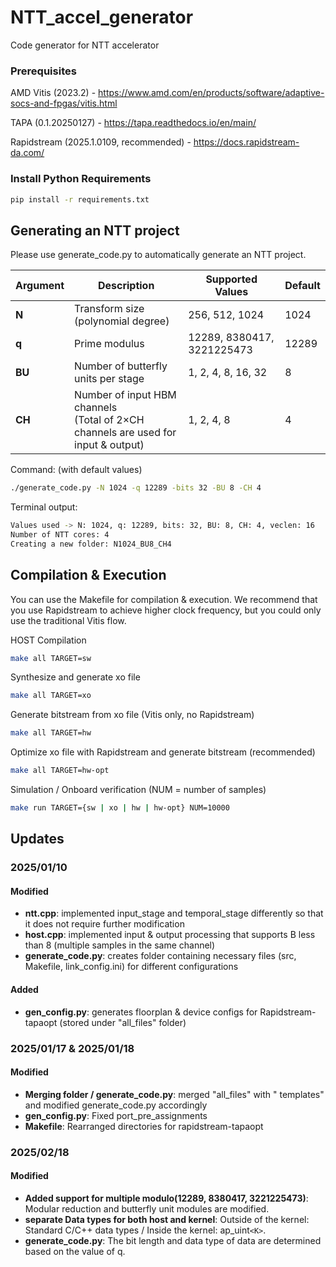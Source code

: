 # NTT_accel_generator
Code generator for NTT accelerator

### Prerequisites

AMD Vitis (2023.2) - https://www.amd.com/en/products/software/adaptive-socs-and-fpgas/vitis.html

TAPA (0.1.20250127) - https://tapa.readthedocs.io/en/main/

Rapidstream (2025.1.0109, recommended) - https://docs.rapidstream-da.com/

### Install Python Requirements
```bash
pip install -r requirements.txt 
```

## Generating an NTT project 

Please use generate_code.py to automatically generate an NTT project.

| Argument | Description | Supported Values | Default |
|----------|-------------|-----------------|---------|
| **N** | Transform size (polynomial degree) | 256, 512, 1024 | 1024 |
| **q** | Prime modulus | 12289, 8380417, 3221225473 | 12289 |
| **BU** | Number of butterfly units per stage | 1, 2, 4, 8, 16, 32 | 8 |
| **CH** | Number of input HBM channels <br> (Total of 2×CH channels are used for input & output) | 1, 2, 4, 8 | 4 |

Command: (with default values)
```bash
./generate_code.py -N 1024 -q 12289 -bits 32 -BU 8 -CH 4 
```

Terminal output:
```bash
Values used -> N: 1024, q: 12289, bits: 32, BU: 8, CH: 4, veclen: 16
Number of NTT cores: 4
Creating a new folder: N1024_BU8_CH4
```

## Compilation & Execution 

You can use the Makefile for compilation & execution.
We recommend that you use Rapidstream to achieve higher clock frequency, but you could only use the traditional Vitis flow.

HOST Compilation
```bash
make all TARGET=sw
```
Synthesize and generate xo file
```bash
make all TARGET=xo
```
Generate bitstream from xo file (Vitis only, no Rapidstream)
```bash
make all TARGET=hw
```
Optimize xo file with Rapidstream and generate bitstream (recommended)
```bash
make all TARGET=hw-opt
```
Simulation / Onboard verification (NUM = number of samples)
```bash
make run TARGET={sw | xo | hw | hw-opt} NUM=10000
```

## Updates
### 2025/01/10
#### Modified
- **ntt.cpp**: implemented input_stage and temporal_stage differently so that it does not require further modification
- **host.cpp**: implemented input & output processing that supports B less than 8 (multiple samples in the same channel)
- **generate_code.py**: creates folder containing necessary files (src, Makefile, link_config.ini) for different configurations 

#### Added
- **gen_config.py**: generates floorplan & device configs for Rapidstream-tapaopt (stored under "all_files" folder)

### 2025/01/17 & 2025/01/18
#### Modified
- **Merging folder / generate_code.py**: merged "all_files" with " templates" and modified generate_code.py accordingly
- **gen_config.py**: Fixed port_pre_assignments
- **Makefile**: Rearranged directories for rapidstream-tapaopt

### 2025/02/18
#### Modified
- **Added support for multiple modulo(12289, 8380417, 3221225473)**: Modular reduction and butterfly unit modules are modified.
- **separate Data types for both host and kernel**: Outside of the kernel: Standard C/C++ data types / Inside the kernel: ap_uint`<K>`.
- **generate_code.py**: The bit length and data type of data are determined based on the value of q.